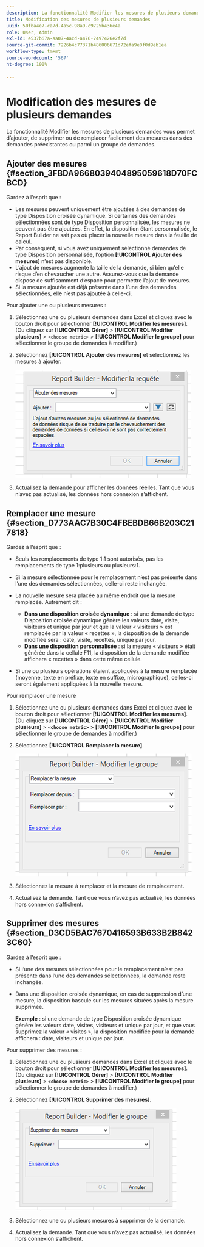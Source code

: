 ```yaml
---
description: La fonctionnalité Modifier les mesures de plusieurs demandes vous permet d’ajouter, de supprimer ou de remplacer facilement des mesures dans des demandes préexistantes ou parmi un groupe de demandes.
title: Modification des mesures de plusieurs demandes
uuid: 50fba4e7-ca7d-4a5c-98a9-c9725b436e4a
role: User, Admin
exl-id: e537b67a-aa07-4acd-a476-7497426e2f7d
source-git-commit: 7226b4c77371b486006671d72efa9e0f0d9eb1ea
workflow-type: tm+mt
source-wordcount: '567'
ht-degree: 100%

---
```


# Modification des mesures de plusieurs demandes

La fonctionnalité Modifier les mesures de plusieurs demandes vous permet d’ajouter, de supprimer ou de remplacer facilement des mesures dans des demandes préexistantes ou parmi un groupe de demandes.

## Ajouter des mesures {#section_3FBDA9668039404895059618D70FCBCD}

Gardez à l’esprit que :

* Les mesures peuvent uniquement être ajoutées à des demandes de type Disposition croisée dynamique. Si certaines des demandes sélectionnées sont de type Disposition personnalisée, les mesures ne peuvent pas être ajoutées. En effet, la disposition étant personnalisée, le Report Builder ne sait pas où placer la nouvelle mesure dans la feuille de calcul.
* Par conséquent, si vous avez uniquement sélectionné demandes de type Disposition personnalisée, l’option **[!UICONTROL Ajouter des mesures]** n’est pas disponible.
* L’ajout de mesures augmente la taille de la demande, si bien qu’elle risque d’en chevaucher une autre. Assurez-vous que la demande dispose de suffisamment d’espace pour permettre l’ajout de mesures.
* Si la mesure ajoutée est déjà présente dans l’une des demandes sélectionnées, elle n’est pas ajoutée à celle-ci.

Pour ajouter une ou plusieurs mesures :

1. Sélectionnez une ou plusieurs demandes dans Excel et cliquez avec le bouton droit pour sélectionner **[!UICONTROL Modifier les mesures]**. (Ou cliquez sur **[!UICONTROL Gérer]** > **[!UICONTROL Modifier plusieurs]** > `<choose metric>` > **[!UICONTROL Modifier le groupe]** pour sélectionner le groupe de demandes à modifier.)
1. Sélectionnez **[!UICONTROL Ajouter des mesures]** et sélectionnez les mesures à ajouter.

   ![](assets/add_metric.png)

1. Actualisez la demande pour afficher les données réelles. Tant que vous n’avez pas actualisé, les données hors connexion s’affichent.

## Remplacer une mesure {#section_D773AAC7B30C4FBEBDB66B203C217818}

Gardez à l’esprit que :

* Seuls les remplacements de type 1:1 sont autorisés, pas les remplacements de type 1:plusieurs ou plusieurs:1.
* Si la mesure sélectionnée pour le remplacement n’est pas présente dans l’une des demandes sélectionnées, celle-ci reste inchangée.
* La nouvelle mesure sera placée au même endroit que la mesure remplacée. Autrement dit :

   * **Dans une disposition croisée dynamique** : si une demande de type Disposition croisée dynamique génère les valeurs date, visite, visiteurs et unique par jour et que la valeur « visiteurs » est remplacée par la valeur « recettes », la disposition de la demande modifiée sera : date, visite, recettes, unique par jour.
   * **Dans une disposition personnalisée** : si la mesure « visiteurs » était générée dans la cellule F11, la disposition de la demande modifiée affichera « recettes » dans cette même cellule.

* Si une ou plusieurs opérations étaient appliquées à la mesure remplacée (moyenne, texte en préfixe, texte en suffixe, micrographique), celles-ci seront également appliquées à la nouvelle mesure.

Pour remplacer une mesure

1. Sélectionnez une ou plusieurs demandes dans Excel et cliquez avec le bouton droit pour sélectionner **[!UICONTROL Modifier les mesures]**. (Ou cliquez sur **[!UICONTROL Gérer]** > **[!UICONTROL Modifier plusieurs]** > **`<choose metric>`** > **[!UICONTROL Modifier le groupe]** pour sélectionner le groupe de demandes à modifier.)

1. Sélectionnez **[!UICONTROL Remplacer la mesure]**.

   ![](assets/replace_metric.png)

1. Sélectionnez la mesure à remplacer et la mesure de remplacement.
1. Actualisez la demande. Tant que vous n’avez pas actualisé, les données hors connexion s’affichent.

## Supprimer des mesures {#section_D3CD5BAC7670416593B633B2B8423C60}

Gardez à l’esprit que :

* Si l’une des mesures sélectionnées pour le remplacement n’est pas présente dans l’une des demandes sélectionnées, la demande reste inchangée.
* Dans une disposition croisée dynamique, en cas de suppression d’une mesure, la disposition bascule sur les mesures situées après la mesure supprimée.

   **Exemple** : si une demande de type Disposition croisée dynamique génère les valeurs date, visites, visiteurs et unique par jour, et que vous supprimez la valeur « visites », la disposition modifiée pour la demande affichera : date, visiteurs et unique par jour.

Pour supprimer des mesures :

1. Sélectionnez une ou plusieurs demandes dans Excel et cliquez avec le bouton droit pour sélectionner **[!UICONTROL Modifier les mesures]**. (Ou cliquez sur **[!UICONTROL Gérer]** > **[!UICONTROL Modifier plusieurs]** > **`<choose metric>`** > **[!UICONTROL Modifier le groupe]** pour sélectionner le groupe de demandes à modifier.)

1. Sélectionnez **[!UICONTROL Supprimer des mesures]**.

   ![](assets/remove_metric.png)

1. Sélectionnez une ou plusieurs mesures à supprimer de la demande.
1. Actualisez la demande. Tant que vous n’avez pas actualisé, les données hors connexion s’affichent.
